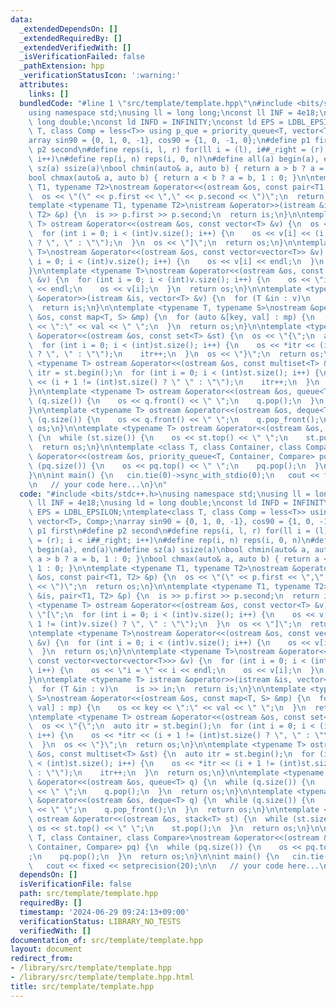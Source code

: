 ```yaml
---
data:
  _extendedDependsOn: []
  _extendedRequiredBy: []
  _extendedVerifiedWith: []
  _isVerificationFailed: false
  _pathExtension: hpp
  _verificationStatusIcon: ':warning:'
  attributes:
    links: []
  bundledCode: "#line 1 \"src/template/template.hpp\"\n#include <bits/stdc++.h>\n\
    using namespace std;\nusing ll = long long;\nconst ll INF = 4e18;\nusing ld =\
    \ long double;\nconst ld INFD = INFINITY;\nconst ld EPS = LDBL_EPSILON;\ntemplate<class\
    \ T, class Comp = less<T>> using p_que = priority_queue<T, vector<T>, Comp>;\n\
    array sin90 = {0, 1, 0, -1}, cos90 = {1, 0, -1, 0};\n#define p1 first\n#define\
    \ p2 second\n#define reps(i, l, r) for(ll i = (l), i##_right = (r); i < i##_right;\
    \ i++)\n#define rep(i, n) reps(i, 0, n)\n#define all(a) begin(a), end(a)\n#define\
    \ sz(a) ssize(a)\nbool chmin(auto& a, auto b) { return a > b ? a = b, 1 : 0; }\n\
    bool chmax(auto& a, auto b) { return a < b ? a = b, 1 : 0; }\n\ntemplate <typename\
    \ T1, typename T2>\nostream &operator<<(ostream &os, const pair<T1, T2> &p) {\n\
    \  os << \"(\" << p.first << \",\" << p.second << \")\";\n  return os;\n}\n\n\
    template <typename T1, typename T2>\nistream &operator>>(istream &is, pair<T1,\
    \ T2> &p) {\n  is >> p.first >> p.second;\n  return is;\n}\n\ntemplate <typename\
    \ T> ostream &operator<<(ostream &os, const vector<T> &v) {\n  os << \"[\";\n\
    \  for (int i = 0; i < (int)v.size(); i++) {\n    os << v[i] << (i + 1 != (int)v.size()\
    \ ? \", \" : \"\");\n  }\n  os << \"]\";\n  return os;\n}\n\ntemplate <typename\
    \ T>\nostream &operator<<(ostream &os, const vector<vector<T>> &v) {\n  for (int\
    \ i = 0; i < (int)v.size(); i++) {\n    os << v[i] << endl;\n  }\n  return os;\n\
    }\n\ntemplate <typename T>\nostream &operator<<(ostream &os, const vector<vector<vector<T>>>\
    \ &v) {\n  for (int i = 0; i < (int)v.size(); i++) {\n    os << \"i = \" << i\
    \ << endl;\n    os << v[i];\n  }\n  return os;\n}\n\ntemplate <typename T> istream\
    \ &operator>>(istream &is, vector<T> &v) {\n  for (T &in : v)\n    is >> in;\n\
    \  return is;\n}\n\ntemplate <typename T, typename S>\nostream &operator<<(ostream\
    \ &os, const map<T, S> &mp) {\n  for (auto &[key, val] : mp) {\n    os << key\
    \ << \":\" << val << \" \";\n  }\n  return os;\n}\n\ntemplate <typename T> ostream\
    \ &operator<<(ostream &os, const set<T> &st) {\n  os << \"{\";\n  auto itr = st.begin();\n\
    \  for (int i = 0; i < (int)st.size(); i++) {\n    os << *itr << (i + 1 != (int)st.size()\
    \ ? \", \" : \"\");\n    itr++;\n  }\n  os << \"}\";\n  return os;\n}\n\ntemplate\
    \ <typename T> ostream &operator<<(ostream &os, const multiset<T> &st) {\n  auto\
    \ itr = st.begin();\n  for (int i = 0; i < (int)st.size(); i++) {\n    os << *itr\
    \ << (i + 1 != (int)st.size() ? \" \" : \"\");\n    itr++;\n  }\n  return os;\n\
    }\n\ntemplate <typename T> ostream &operator<<(ostream &os, queue<T> q) {\n  while\
    \ (q.size()) {\n    os << q.front() << \" \";\n    q.pop();\n  }\n  return os;\n\
    }\n\ntemplate <typename T> ostream &operator<<(ostream &os, deque<T> q) {\n  while\
    \ (q.size()) {\n    os << q.front() << \" \";\n    q.pop_front();\n  }\n  return\
    \ os;\n}\n\ntemplate <typename T> ostream &operator<<(ostream &os, stack<T> st)\
    \ {\n  while (st.size()) {\n    os << st.top() << \" \";\n    st.pop();\n  }\n\
    \  return os;\n}\n\ntemplate <class T, class Container, class Compare>\nostream\
    \ &operator<<(ostream &os, priority_queue<T, Container, Compare> pq) {\n  while\
    \ (pq.size()) {\n    os << pq.top() << \" \";\n    pq.pop();\n  }\n  return os;\n\
    }\n\nint main() {\n   cin.tie(0)->sync_with_stdio(0);\n   cout << fixed << setprecision(20);\n\
    \n   // your code here...\n}\n"
  code: "#include <bits/stdc++.h>\nusing namespace std;\nusing ll = long long;\nconst\
    \ ll INF = 4e18;\nusing ld = long double;\nconst ld INFD = INFINITY;\nconst ld\
    \ EPS = LDBL_EPSILON;\ntemplate<class T, class Comp = less<T>> using p_que = priority_queue<T,\
    \ vector<T>, Comp>;\narray sin90 = {0, 1, 0, -1}, cos90 = {1, 0, -1, 0};\n#define\
    \ p1 first\n#define p2 second\n#define reps(i, l, r) for(ll i = (l), i##_right\
    \ = (r); i < i##_right; i++)\n#define rep(i, n) reps(i, 0, n)\n#define all(a)\
    \ begin(a), end(a)\n#define sz(a) ssize(a)\nbool chmin(auto& a, auto b) { return\
    \ a > b ? a = b, 1 : 0; }\nbool chmax(auto& a, auto b) { return a < b ? a = b,\
    \ 1 : 0; }\n\ntemplate <typename T1, typename T2>\nostream &operator<<(ostream\
    \ &os, const pair<T1, T2> &p) {\n  os << \"(\" << p.first << \",\" << p.second\
    \ << \")\";\n  return os;\n}\n\ntemplate <typename T1, typename T2>\nistream &operator>>(istream\
    \ &is, pair<T1, T2> &p) {\n  is >> p.first >> p.second;\n  return is;\n}\n\ntemplate\
    \ <typename T> ostream &operator<<(ostream &os, const vector<T> &v) {\n  os <<\
    \ \"[\";\n  for (int i = 0; i < (int)v.size(); i++) {\n    os << v[i] << (i +\
    \ 1 != (int)v.size() ? \", \" : \"\");\n  }\n  os << \"]\";\n  return os;\n}\n\
    \ntemplate <typename T>\nostream &operator<<(ostream &os, const vector<vector<T>>\
    \ &v) {\n  for (int i = 0; i < (int)v.size(); i++) {\n    os << v[i] << endl;\n\
    \  }\n  return os;\n}\n\ntemplate <typename T>\nostream &operator<<(ostream &os,\
    \ const vector<vector<vector<T>>> &v) {\n  for (int i = 0; i < (int)v.size();\
    \ i++) {\n    os << \"i = \" << i << endl;\n    os << v[i];\n  }\n  return os;\n\
    }\n\ntemplate <typename T> istream &operator>>(istream &is, vector<T> &v) {\n\
    \  for (T &in : v)\n    is >> in;\n  return is;\n}\n\ntemplate <typename T, typename\
    \ S>\nostream &operator<<(ostream &os, const map<T, S> &mp) {\n  for (auto &[key,\
    \ val] : mp) {\n    os << key << \":\" << val << \" \";\n  }\n  return os;\n}\n\
    \ntemplate <typename T> ostream &operator<<(ostream &os, const set<T> &st) {\n\
    \  os << \"{\";\n  auto itr = st.begin();\n  for (int i = 0; i < (int)st.size();\
    \ i++) {\n    os << *itr << (i + 1 != (int)st.size() ? \", \" : \"\");\n    itr++;\n\
    \  }\n  os << \"}\";\n  return os;\n}\n\ntemplate <typename T> ostream &operator<<(ostream\
    \ &os, const multiset<T> &st) {\n  auto itr = st.begin();\n  for (int i = 0; i\
    \ < (int)st.size(); i++) {\n    os << *itr << (i + 1 != (int)st.size() ? \" \"\
    \ : \"\");\n    itr++;\n  }\n  return os;\n}\n\ntemplate <typename T> ostream\
    \ &operator<<(ostream &os, queue<T> q) {\n  while (q.size()) {\n    os << q.front()\
    \ << \" \";\n    q.pop();\n  }\n  return os;\n}\n\ntemplate <typename T> ostream\
    \ &operator<<(ostream &os, deque<T> q) {\n  while (q.size()) {\n    os << q.front()\
    \ << \" \";\n    q.pop_front();\n  }\n  return os;\n}\n\ntemplate <typename T>\
    \ ostream &operator<<(ostream &os, stack<T> st) {\n  while (st.size()) {\n   \
    \ os << st.top() << \" \";\n    st.pop();\n  }\n  return os;\n}\n\ntemplate <class\
    \ T, class Container, class Compare>\nostream &operator<<(ostream &os, priority_queue<T,\
    \ Container, Compare> pq) {\n  while (pq.size()) {\n    os << pq.top() << \" \"\
    ;\n    pq.pop();\n  }\n  return os;\n}\n\nint main() {\n   cin.tie(0)->sync_with_stdio(0);\n\
    \   cout << fixed << setprecision(20);\n\n   // your code here...\n}\n"
  dependsOn: []
  isVerificationFile: false
  path: src/template/template.hpp
  requiredBy: []
  timestamp: '2024-06-29 09:24:13+09:00'
  verificationStatus: LIBRARY_NO_TESTS
  verifiedWith: []
documentation_of: src/template/template.hpp
layout: document
redirect_from:
- /library/src/template/template.hpp
- /library/src/template/template.hpp.html
title: src/template/template.hpp
---
```

